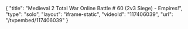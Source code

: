 {
    "title": "Medieval 2 Total War Online Battle # 60 (2v3 Siege) - Empires!",
    "type": "solo",
    "layout": "iframe-static",
    "videoId": "117406039",
    "url": "\/tvpembed\/117406039"
}
